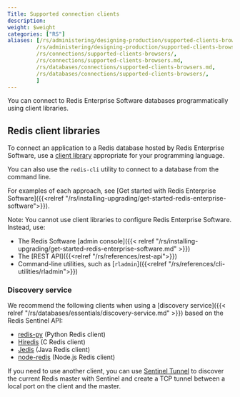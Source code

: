 ```yaml
---
Title: Supported connection clients
description:
weight: $weight
categories: ["RS"]
aliases: [/rs/administering/designing-production/supported-clients-browsers/,
         /rs/administering/designing-production/supported-clients-browsers.md,
         /rs/connections/supported-clients-browsers/,
         /rs/connections/supported-clients-browsers.md,
         /rs/databases/connections/supported-clients-browsers.md,
         /rs/databases/connections/supported-clients-browsers/,
         ]
---
```

You can connect to Redis Enterprise Software databases programmatically using client libraries.

## Redis client libraries

To connect an application to a Redis database hosted by Redis Enterprise Software, use a [client library](https://redis.io/clients) appropriate for your programming language.

You can also use the `redis-cli` utility to connect to a database from the command line.

For examples of each approach, see [Get started with Redis Enterprise Software]({{<relref "/rs/installing-upgrading/get-started-redis-enterprise-software">}}).

Note: You cannot use client libraries to configure Redis Enterprise Software.  Instead, use:

- The Redis Software [admin console]({{< relref "/rs/installing-upgrading/get-started-redis-enterprise-software.md" >}})
- The [REST API]({{<relref "/rs/references/rest-api">}})
- Command-line utilities, such as [`rladmin`]({{<relref "/rs/references/cli-utilities/rladmin">}})

### Discovery service

We recommend the following clients when using a [discovery service]({{< relref "/rs/databases/essentials/discovery-service.md" >}}) based on the Redis Sentinel API:

- [redis-py](https://github.com/redis/redis-py) (Python Redis client)
- [Hiredis](https://github.com/redis/hiredis) (C Redis client)
- [Jedis](https://github.com/redis/jedis) (Java Redis client)
- [node-redis](https://github.com/redis/node-redis) (Node.js Redis client)

If you need to use another client, you can use [Sentinel Tunnel](https://github.com/RedisLabs/sentinel_tunnel)
to discover the current Redis master with Sentinel and create a TCP tunnel between a local port on the client and the master.

